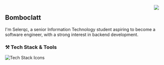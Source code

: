 <img align="right" src="https://visitor-badge.laobi.icu/badge?page_id=selerqc.selerqc" />
<h2>Bomboclatt</h2>

  <p>I'm Selerqc, a senior Information Technology student aspiring to become a software engineer, with a strong interest in backend development.</p>
  
  <h3>⚒️ Tech Stack & Tools</h3>
  <img src="https://skillicons.dev/icons?i=nodejs,express,mongodb,javascript,mysql,postgres,firebase,supabase,vercel,docker,bash,bun,postman,git,prisma" alt="Tech Stack Icons" />

